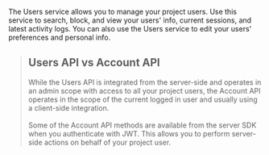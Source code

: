The Users service allows you to manage your project users. Use this service to search, block, and view your users' info, current sessions, and latest activity logs. You can also use the Users service to edit your users' preferences and personal info.

> ## Users API vs Account API
> While the Users API is integrated from the server-side and operates in an admin scope with access to all your project users, the Account API operates in the scope of the current logged in user and usually using a client-side integration.<br /><br />Some of the Account API methods are available from the server SDK when you authenticate with JWT. This allows you to perform server-side actions on behalf of your project user.